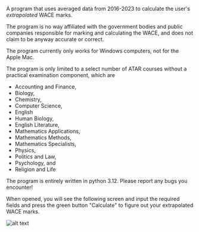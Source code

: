 A program that uses averaged data from 2016-2023 to calculate the user's _extrapolated_ WACE marks.

The program is no way affiliated with the government bodies and public companies responsible for marking and calculating the WACE, and does not claim to be anyway accurate or correct.

The program currently only works for Windows computers, not for the Apple Mac.

The program is only limited to a select number of ATAR courses without a practical examination component, which are
- Accounting and Finance,
- Biology,
- Chemistry,
- Computer Science,
- English
- Human Biology,
- English Literature,
- Mathematics Applications,
- Mathematics Methods,
- Mathematics Specialists,
- Physics,
- Politics and Law,
- Psychology, and
- Religion and Life

The program is entirely written in python 3.12.
Please report any bugs you encounter!

When opened, you will see the following screen and input the required fields and press the green button "Calculate" to figure out your extrapolated WACE marks.


![alt text](https://github.com/tiancado/tiancados-wace-marks-calculator/blob/main/WACE%20mark%20calculator%20input%20screen.jpg?raw=true)
